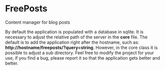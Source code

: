 # FreePosts
Content manager for blog posts

By default the application is populated with a database in sqlite. It is necessary to adjust the relative path of the server in the **core** file.
The default is to add the application right after the hostname, such as: **http://hostname/freeposts/?query=string**.
However, in the core class it is possible to adjust a sub directory.
Feel free to modify the project for your use, if you find a bug, please report it so that the application gets better and better.
